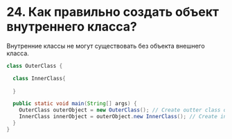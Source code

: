 # 24. Как правильно создать объект внутреннего класса?

Внутренние классы не могут существовать без объекта внешнего класса.

```java
class OuterClass {

  class InnerClass{
    
  }

  public static void main(String[] args) {
    OuterClass outerObject = new OuterClass(); // Create outter class object
    InnerClass innerObject = outerObject.new InnerClass(); // Create inner class object
  }
}
```